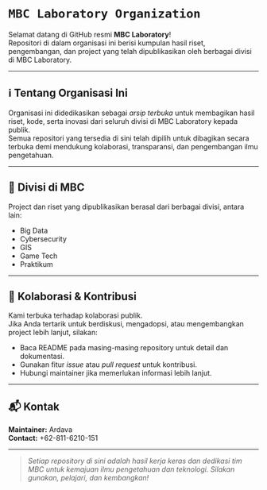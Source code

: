 # `MBC Laboratory Organization`

Selamat datang di GitHub resmi **MBC Laboratory**!  
Repositori di dalam organisasi ini berisi kumpulan hasil riset, pengembangan, dan project yang telah dipublikasikan oleh berbagai divisi di MBC Laboratory.

---

## ℹ️ Tentang Organisasi Ini

Organisasi ini didedikasikan sebagai _arsip terbuka_ untuk membagikan hasil riset, kode, serta inovasi dari seluruh divisi di MBC Laboratory kepada publik.  
Semua repositori yang tersedia di sini telah dipilih untuk dibagikan secara terbuka demi mendukung kolaborasi, transparansi, dan pengembangan ilmu pengetahuan.

---

## 📂 Divisi di MBC

Project dan riset yang dipublikasikan berasal dari berbagai divisi, antara lain:

- Big Data
- Cybersecurity
- GIS
- Game Tech
- Praktikum

---

## 🤝 Kolaborasi & Kontribusi

Kami terbuka terhadap kolaborasi publik.  
Jika Anda tertarik untuk berdiskusi, mengadopsi, atau mengembangkan project lebih lanjut, silakan:

- Baca README pada masing-masing repository untuk detail dan dokumentasi.
- Gunakan fitur _issue_ atau _pull request_ untuk kontribusi.
- Hubungi maintainer jika memerlukan informasi lebih lanjut.

---

## 📬 Kontak

**Maintainer:** Ardava  
**Contact:** +62-811-6210-151

---

> _Setiap repository di sini adalah hasil kerja keras dan dedikasi tim MBC untuk kemajuan ilmu pengetahuan dan teknologi. Silakan gunakan, pelajari, dan kembangkan!_
